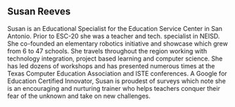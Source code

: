 ## Susan Reeves

Susan is an Educational Specialist for the Education Service Center in San Antonio. Prior to ESC-20 she was a teacher and tech. specialist in NEISD. She co-founded an elementary robotics initiative and showcase which grew from 6 to 47 schools. She travels throughout the region working with technology integration, project based learning and computer science. She has led dozens of workshops and has presented numerous times at the Texas Computer Education Association and ISTE conferences. A Google for Education Certified Innovator, Susan is proudest of surveys which note she is an encouraging and nurturing trainer who helps teachers conquer their fear of the unknown and take on new challenges.